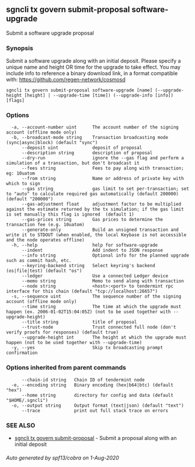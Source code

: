 ## sgncli tx govern submit-proposal software-upgrade

Submit a software upgrade proposal

### Synopsis

Submit a software upgrade along with an initial deposit.
Please specify a unique name and height OR time for the upgrade to take effect.
You may include info to reference a binary download link, in a format compatible with: https://github.com/regen-network/cosmosd

```
sgncli tx govern submit-proposal software-upgrade [name] (--upgrade-height [height] | --upgrade-time [time]) (--upgrade-info [info]) [flags]
```

### Options

```
  -a, --account-number uint      The account number of the signing account (offline mode only)
  -b, --broadcast-mode string    Transaction broadcasting mode (sync|async|block) (default "sync")
      --deposit uint             deposit of proposal
      --description string       description of proposal
      --dry-run                  ignore the --gas flag and perform a simulation of a transaction, but don't broadcast it
      --fees string              Fees to pay along with transaction; eg: 10uatom
      --from string              Name or address of private key with which to sign
      --gas string               gas limit to set per-transaction; set to "auto" to calculate required gas automatically (default 200000) (default "200000")
      --gas-adjustment float     adjustment factor to be multiplied against the estimate returned by the tx simulation; if the gas limit is set manually this flag is ignored  (default 1)
      --gas-prices string        Gas prices to determine the transaction fee (e.g. 10uatom)
      --generate-only            Build an unsigned transaction and write it to STDOUT (when enabled, the local Keybase is not accessible and the node operates offline)
  -h, --help                     help for software-upgrade
      --indent                   Add indent to JSON response
      --info string              Optional info for the planned upgrade such as commit hash, etc.
      --keyring-backend string   Select keyring's backend (os|file|test) (default "os")
      --ledger                   Use a connected Ledger device
      --memo string              Memo to send along with transaction
      --node string              <host>:<port> to tendermint rpc interface for this chain (default "tcp://localhost:26657")
  -s, --sequence uint            The sequence number of the signing account (offline mode only)
      --time string              The time at which the upgrade must happen (ex. 2006-01-02T15:04:05Z) (not to be used together with --upgrade-height)
      --title string             title of proposal
      --trust-node               Trust connected full node (don't verify proofs for responses) (default true)
      --upgrade-height int       The height at which the upgrade must happen (not to be used together with --upgrade-time)
  -y, --yes                      Skip tx broadcasting prompt confirmation
```

### Options inherited from parent commands

```
      --chain-id string   Chain ID of tendermint node
  -e, --encoding string   Binary encoding (hex|b64|btc) (default "hex")
      --home string       directory for config and data (default "$HOME/.sgncli")
  -o, --output string     Output format (text|json) (default "text")
      --trace             print out full stack trace on errors
```

### SEE ALSO

* [sgncli tx govern submit-proposal](sgncli_tx_govern_submit-proposal.md)	 - Submit a proposal along with an initial deposit

###### Auto generated by spf13/cobra on 1-Aug-2020
